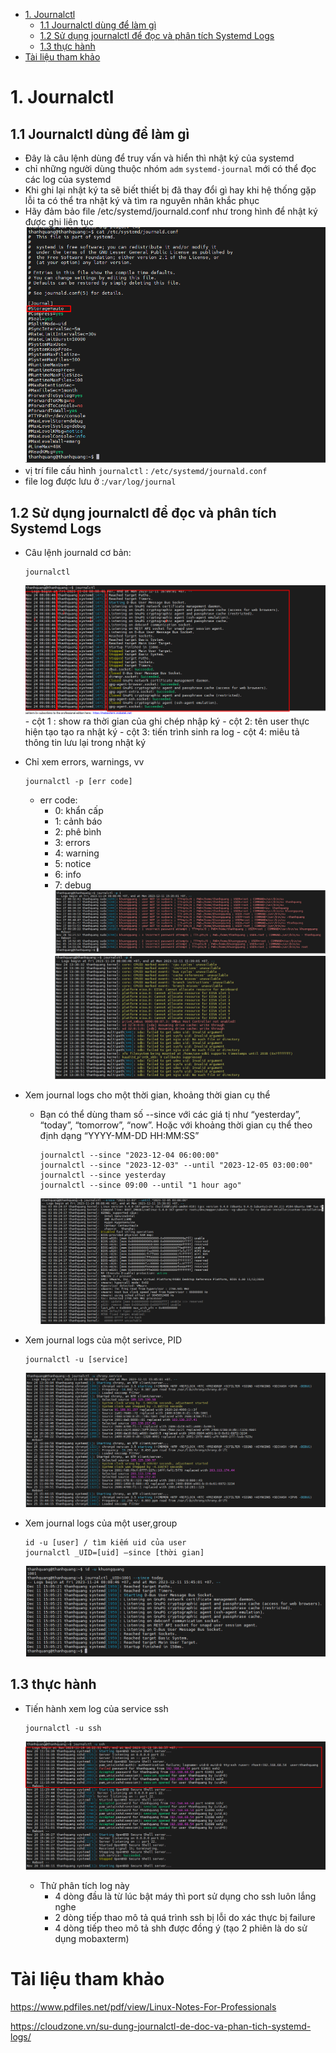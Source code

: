 - [1. Journalctl](#1-journalctl)
  - [1.1 Journalctl dùng để làm gì](#11-journalctl-dùng-để-làm-gì)
  - [1.2 Sử dụng journalctl để đọc và phân tích Systemd Logs](#12-sử-dụng-journalctl-để-đọc-và-phân-tích-systemd-logs)
  - [1.3 thực hành](#13-thực-hành)
- [Tài liệu tham khảo](#tài-liệu-tham-khảo)

# 1. Journalctl
## 1.1 Journalctl dùng để làm gì
- Đây là câu lệnh dùng để truy vấn  và hiển thì nhật ký của systemd
- chỉ những người dùng thuộc nhóm `adm` `systemd-journal` mới có thể đọc các log của systemd
- Khi ghi lại nhật ký ta sẽ biết thiết bị đã thay đổi gì hay khi hệ thống gặp lỗi ta có thể tra nhật ký và tìm ra nguyên nhân khắc phục
- Hãy đảm bảo file /etc/systemd/journald.conf như trong hình để nhật ký được ghi liên tục
    ![Alt](/thuctap/anh/Screenshot_519.png)
- vị trí file cấu hình `journalctl` : `/etc/systemd/journald.conf`
- file log được lưu ở :`/var/log/journal`

## 1.2 Sử dụng journalctl để đọc và phân tích Systemd Logs
- Câu lệnh journald cơ bản:
    ```
    journalctl
    ```
    ![Alt](/thuctap/anh/Screenshot_526.png)
      - cột 1 : show ra thời gian của ghi chép nhập ký
      - cột 2: tên user thực hiện tạo tạo ra nhật ký
      - cột 3: tiến trình sinh ra log
      - cột 4: miêu tả thông tin lưu lại trong nhật ký


- Chỉ xem errors, warnings, vv

    ```
    journalctl -p [err code]
    ```
    - err code:
      - 0: khẩn cấp
      - 1: cảnh báo
      - 2: phê bình
      - 3: errors
      - 4: warning
      - 5: notice
      - 6: info
      - 7: debug
    ![Alt](/thuctap/anh/Screenshot_521.png)
    ![Alt](/thuctap/anh/Screenshot_522.png)

- Xem journal logs cho một thời gian, khoảng thời gian cụ thể
  - Bạn có thể dùng tham số --since với các giá tị như “yesterday”, “today”, “tomorrow”, “now”. Hoặc với khoảng thời gian cụ thể theo định dạng “YYYY-MM-DD HH:MM:SS”
    ```
    journalctl --since "2023-12-04 06:00:00"
    journalctl --since "2023-12-03" --until "2023-12-05 03:00:00"
    journalctl --since yesterday
    journalctl --since 09:00 --until "1 hour ago"
    ```
    ![Alt](/thuctap/anh/Screenshot_523.png)

- Xem journal logs của một serivce, PID
    ```
    journalctl -u [service]
    ```
    ![Alt](/thuctap/anh/Screenshot_524.png)

- Xem journal logs của một user,group

    ```
    id -u [user] / tìm kiếm uid của user
    journalctl _UID=[uid] –since [thời gian]
    ```
    ![Alt](/thuctap/anh/Screenshot_525.png)

## 1.3 thực hành
- Tiến hành xem log của service ssh
  ```
  journalctl -u ssh
  ```
  ![Alt](/thuctap/anh/Screenshot_538.png)

  - Thử phân tích log này
    - 4 dòng đầu là từ lúc bật máy thì port sử dụng cho ssh luôn lắng nghe
    - 2 dòng tiếp thao mô tả quá trình ssh bị lỗi do xác thực bị failure
    - 4 dòng tiếp theo mô tả shh được đồng ý (tạo 2 phiên là do sử dụng mobaxterm)
# Tài liệu tham khảo

https://www.pdfiles.net/pdf/view/Linux-Notes-For-Professionals

https://cloudzone.vn/su-dung-journalctl-de-doc-va-phan-tich-systemd-logs/